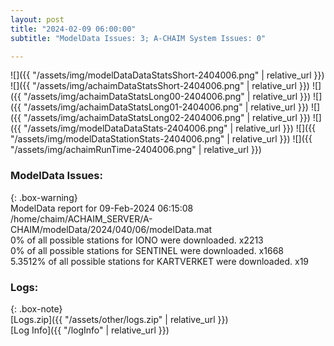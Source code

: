 ```yaml
---
layout: post
title: "2024-02-09 06:00:00"
subtitle: "ModelData Issues: 3; A-CHAIM System Issues: 0"

---
```


![]({{ "/assets/img/modelDataDataStatsShort-2404006.png" | relative_url }})
![]({{ "/assets/img/achaimDataStatsShort-2404006.png" | relative_url }})
![]({{ "/assets/img/achaimDataStatsLong00-2404006.png" | relative_url }})
![]({{ "/assets/img/achaimDataStatsLong01-2404006.png" | relative_url }})
![]({{ "/assets/img/achaimDataStatsLong02-2404006.png" | relative_url }})
![]({{ "/assets/img/modelDataDataStats-2404006.png" | relative_url }})
![]({{ "/assets/img/modelDataStationStats-2404006.png" | relative_url }})
![]({{ "/assets/img/achaimRunTime-2404006.png" | relative_url }})


### ModelData Issues:  
  
{: .box-warning}  
 ModelData report for 09-Feb-2024 06:15:08   
 /home/chaim/ACHAIM_SERVER/A-CHAIM/modelData/2024/040/06/modelData.mat   
 0% of all possible stations for IONO were downloaded. x2213   
 0% of all possible stations for SENTINEL were downloaded. x1668   
 5.3512% of all possible stations for KARTVERKET were downloaded. x19   
  


### Logs:  
  
{: .box-note}  
[Logs.zip]({{ "/assets/other/logs.zip" | relative_url }})  
[Log Info]({{ "/logInfo" | relative_url }})  
